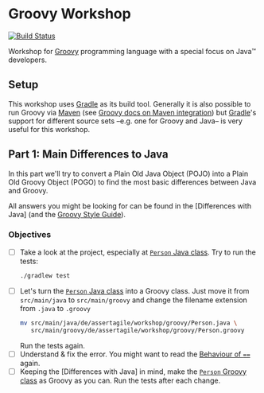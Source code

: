 # Groovy Workshop

[![Build Status](https://travis-ci.org/mkutz/groovy-workshop.svg?branch=master)](https://travis-ci.org/mkutz/groovy-workshop)

Workshop for [Groovy] programming language with a special focus on Java™ developers.

## Setup

This workshop uses [Gradle] as its build tool. Generally it is also possible to run Groovy via [Maven] (see [Groovy docs on Maven integration]) but [Gradle]'s support for different source sets –e.g. one for Groovy and Java– is very useful for this workshop.

## Part 1: Main Differences to Java

In this part we'll try to convert a Plain Old Java Object (POJO) into a Plain Old Groovy Object (POGO) to find the most basic differences between Java and Groovy.

All answers you might be looking for can be found in the [Differences with Java] (and the [Groovy Style Guide]).

### Objectives

- [ ] Take a look at the project, especially at [`Person` Java class]. Try to run the tests:
  ```bash
  ./gradlew test
  ```
- [ ] Let's turn the [`Person` Java class] into a Groovy class. Just move it from `src/main/java` to `src/main/groovy` and change the filename extension from `.java` to `.groovy`
  ```bash
  mv src/main/java/de/assertagile/workshop/groovy/Person.java \
     src/main/groovy/de/assertagile/workshop/groovy/Person.groovy
  ```
  Run the tests again.
- [ ] Understand & fix the error. You might want to read the [Behaviour of `==`](http://groovy-lang.org/differences.html#_behaviour_of_code_code) again.
- [ ] Keeping the [Differences with Java] in mind, make the [`Person` Groovy class] as Groovy as you can. Run the tests after each change. 

[Groovy]: <http://www.groovy-lang.org/>
[Gradle]: <https://gradle.org/>
[Maven]: <https://maven.apache.org/>
[Groovy docs on Maven integration]: <http://docs.groovy-lang.org/latest/html/documentation/tools-groovyc.html#_maven_integration>
[Differnces with Java]: <http://groovy-lang.org/differences.html>
[Groovy Style Guide]: <http://groovy-lang.org/style-guide.html>
[`Person` Java class]: <src/main/java/de/assertagile/workshop/groovy/Person.java>
[`PersonService` Java class]: <src/main/java/de/assertagile/workshop/groovy/PersonService.java>
[`Person` Groovy class]: <src/main/groovy/de/assertagile/workshop/groovy/Person.groovy>
[`PersonService` Groovy class]: <src/main/groovy/de/assertagile/workshop/groovy/Person.groovy>

